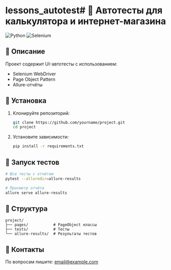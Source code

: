 # lessons_autotest# 🚀 Автотесты для калькулятора и интернет-магазина

![Python](https://img.shields.io/badge/Python-3.8+-blue?logo=python)
![Selenium](https://img.shields.io/badge/Selenium-4.0-green?logo=selenium)

## 📝 Описание
Проект содержит UI-автотесты с использованием:
- Selenium WebDriver
- Page Object Pattern
- Allure-отчёты

## 🔧 Установка
1. Клонируйте репозиторий:
   ```bash
   git clone https://github.com/yourname/project.git
   cd project
   ```
2. Установите зависимости:
   ```bash
   pip install -r requirements.txt
   ```

## 🚀 Запуск тестов
```bash
# Все тесты с отчётом
pytest --alluredir=allure-results

# Просмотр отчёта
allure serve allure-results
```

## 📁 Структура
```
project/
├── pages/           # PageObject классы
├── tests/           # Тесты
└── allure-results/  # Результаты тестов
```

## 📧 Контакты
По вопросам пишите: email@example.com